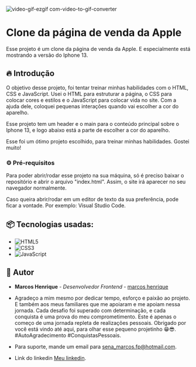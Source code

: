 ![video-gif-ezgif com-video-to-gif-converter](https://github.com/marcoshgss/Clone-pagina-de-venda-Apple/assets/99811575/63da24e8-cacb-4c55-b986-aeac03ea0b46)

# Clone da página de venda da Apple

Esse projeto é um clone da página de venda da Apple. E especialmente está mostrando a versão do Iphone 13.

## 🔥 Introdução

O objetivo desse projeto, foi tentar treinar minhas habilidades com o HTML, CSS e JavaScript. Usei o HTML para estruturar a página, o CSS para colocar cores e estilos e o JavaScript para colocar vida no site.
Com a ajuda dele, coloquei pequenas interações quando vai escolher a cor do aparelho.

Esse projeto tem um header e o main para o conteúdo principal sobre o Iphone 13, e logo abaixo está a parte de escolher a cor do aparelho.

Esse foi um ótimo projeto escolhido, para treinar minhas habilidades. Gostei muito!

### ⚙️ Pré-requisitos

Para poder abrir/rodar esse projeto na sua máquina, só é preciso baixar o repositório e abrir o arquivo "index.html". Assim, o site irá aparecer no seu navegador normalmente.

Caso queira abrir/rodar em um editor de texto da sua preferência, pode ficar a vontade. Por exemplo: Visual Studio Code.

## 📦 Tecnologias usadas:

* ![HTML5](https://img.shields.io/badge/html5-%23E34F26.svg?style=for-the-badge&logo=html5&logoColor=white)
* ![CSS3](https://img.shields.io/badge/css3-%231572B6.svg?style=for-the-badge&logo=css3&logoColor=white)
* ![JavaScript](https://img.shields.io/badge/javascript-%23323330.svg?style=for-the-badge&logo=javascript&logoColor=%23F7DF1E)

## 👷 Autor

* **Marcos Henrique** - *Desenvolvedor Frontend* - [marcos henrique](https://github.com/marcoshgss)

* Agradeço a mim mesmo por dedicar tempo, esforço e paixão ao projeto. E também aos meus familiares que me apoiaram e me apoiam nessa jornada. Cada desafio foi superado com determinação, e cada conquista é uma prova do meu comprometimento. Este é apenas o começo de uma jornada repleta de realizações pessoais. Obrigado por você está vindo até aqui, para olhar esse pequeno projetinho 😁😎. #AutoAgradecimento #ConquistasPessoais.
* Para suporte, mande um email para sena_marcos.fp@hotmail.com.
* Link do linkedin [Meu linkedin](https://www.linkedin.com/in/marcos-henrique-gomess/).
